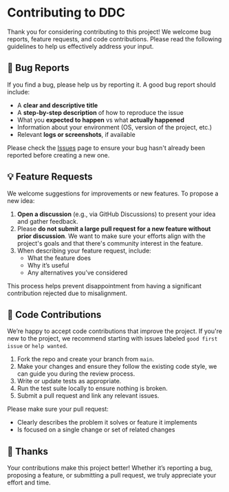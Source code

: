 <!--
Copyright (C) The DDC development team, see COPYRIGHT.md file

SPDX-License-Identifier: MIT
-->

# Contributing to DDC

Thank you for considering contributing to this project! We welcome bug reports, feature requests, and code contributions. Please read the following guidelines to help us effectively address your input.

## 🐛 Bug Reports

If you find a bug, please help us by reporting it. A good bug report should include:

- A **clear and descriptive title**
- A **step-by-step description** of how to reproduce the issue
- What you **expected to happen** vs what **actually happened**
- Information about your environment (OS, version of the project, etc.)
- Relevant **logs or screenshots**, if available

Please check the [Issues](https://github.com/CExA-project/ddc/issues) page to ensure your bug hasn't already been reported before creating a new one.

## 💡 Feature Requests

We welcome suggestions for improvements or new features. To propose a new idea:

1. **Open a discussion** (e.g., via GitHub Discussions) to present your idea and gather feedback.
2. Please **do not submit a large pull request for a new feature without prior discussion**. We want to make sure your efforts align with the project's goals and that there's community interest in the feature.
3. When describing your feature request, include:
   - What the feature does
   - Why it’s useful
   - Any alternatives you’ve considered

This process helps prevent disappointment from having a significant contribution rejected due to misalignment.

## 🤝 Code Contributions

We’re happy to accept code contributions that improve the project. If you're new to the project, we recommend starting with issues labeled `good first issue` or `help wanted`.

1. Fork the repo and create your branch from `main`.
2. Make your changes and ensure they follow the existing code style, we can guide you during the review process.
3. Write or update tests as appropriate.
4. Run the test suite locally to ensure nothing is broken.
5. Submit a pull request and link any relevant issues.

Please make sure your pull request:

- Clearly describes the problem it solves or feature it implements
- Is focused on a single change or set of related changes

## 🙌 Thanks

Your contributions make this project better! Whether it’s reporting a bug, proposing a feature, or submitting a pull request, we truly appreciate your effort and time.
